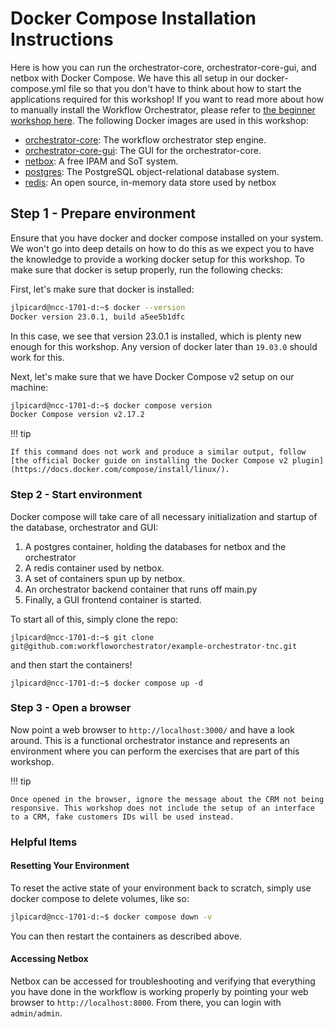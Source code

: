 # Docker Compose Installation Instructions

Here is how you can run the orchestrator-core, orchestrator-core-gui, and netbox with Docker Compose. We have this all setup in our docker-compose.yml file so that you don't have to think about how to start the applications required for this workshop! If you want to read more about how to manually install the Workflow Orchestrator, please refer to [the beginner workshop here](https://workfloworchestrator.org/orchestrator-core/workshops/beginner/debian/). The following Docker images are used in this workshop:

* [orchestrator-core](https://github.com/workfloworchestrator/orchestrator-core/pkgs/container/orchestrator-core): The workflow orchestrator step engine.
* [orchestrator-core-gui](https://github.com/workfloworchestrator/orchestrator-core-gui/pkgs/container/orchestrator-core-gui): The GUI for the orchestrator-core.
* [netbox](https://docs.netbox.dev/en/stable/): A free IPAM and SoT system.
* [postgres](https://hub.docker.com/_/postgres): The PostgreSQL object-relational database system.
* [redis](https://redis.io/): An open source, in-memory data store used by netbox

## Step 1 - Prepare environment

Ensure that you have docker and docker compose installed on your system. We won't go into deep details on how to do this as we expect you to have the knowledge to provide a working docker setup for this workshop. To make sure that docker is setup properly, run the following checks:

First, let's make sure that docker is installed:

```bash
jlpicard@ncc-1701-d:~$ docker --version
Docker version 23.0.1, build a5ee5b1dfc
```

In this case, we see that version 23.0.1 is installed, which is plenty new enough for this workshop. Any version of docker later than `19.03.0` should work for this.

Next, let's make sure that we have Docker Compose v2 setup on our machine:

```bash
jlpicard@ncc-1701-d:~$ docker compose version
Docker Compose version v2.17.2
```

!!! tip

    If this command does not work and produce a similar output, follow [the official Docker guide on installing the Docker Compose v2 plugin](https://docs.docker.com/compose/install/linux/).

### Step 2 - Start environment

Docker compose will take care of all necessary initialization and startup of
the database, orchestrator and GUI:

1. A postgres container, holding the databases for netbox and the orchestrator
2. A redis container used by netbox.
3. A set of containers spun up by netbox.
4. An orchestrator backend container that runs off main.py
5. Finally, a GUI frontend container is started.

To start all of this, simply clone the repo:

```shell
jlpicard@ncc-1701-d:~$ git clone git@github.com:workfloworchestrator/example-orchestrator-tnc.git
```

and then start the containers!

```shell
jlpicard@ncc-1701-d:~$ docker compose up -d
```

### Step 3 - Open a browser

Now point a web browser to `http://localhost:3000/` and have a look around. This is a functional orchestrator instance and represents an environment where you can perform the exercises that are part of this workshop.

!!! tip

    Once opened in the browser, ignore the message about the CRM not being responsive. This workshop does not include the setup of an interface to a CRM, fake customers IDs will be used instead.

### Helpful Items

#### Resetting Your Environment

To reset the active state of your environment back to scratch, simply use docker compose to delete volumes, like so:

```bash
jlpicard@ncc-1701-d:~$ docker compose down -v 
```

You can then restart the containers as described above.

#### Accessing Netbox

Netbox can be accessed for troubleshooting and verifying that everything you have done in the workflow is working properly by pointing your web browser to `http://localhost:8000`. From there, you can login with `admin/admin`.

